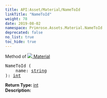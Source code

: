 ```yaml
---
title: API:Asset/Material/NameToId
linkTitle: "NameToId"
weight: 78
date: 2019-08-02
namespace: Primrose.Assets.Material.NameToId
deprecated: false
no_list: true
toc_hide: true
---
```

Method of <a href="/docs/api-reference/Class/Material"><img src="/icons/silk/default.png"/>&nbsp;Material</a>
<pre class="method-declaration">
NameToId (
    name: <a class="type" href="/docs/api-reference/System/string">string</a>
): <a class="type" href="/docs/api-reference/System/Primitives#int32">int</a></pre>
<b>Return Type: </b>
<a class="type" href="/docs/api-reference/System/Primitives#int32">int</a>
<br/>
<b>Description: </b>